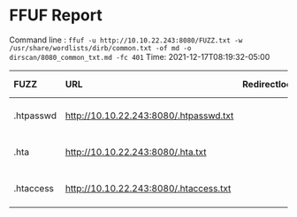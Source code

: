 # FFUF Report

  Command line : `ffuf -u http://10.10.22.243:8080/FUZZ.txt -w /usr/share/wordlists/dirb/common.txt -of md -o dirscan/8080_common_txt.md -fc 401`
  Time: 2021-12-17T08:19:32-05:00

  | FUZZ | URL | Redirectlocation | Position | Status Code | Content Length | Content Words | Content Lines | Content Type | ResultFile |
  | :- | :-- | :--------------- | :---- | :------- | :---------- | :------------- | :------------ | :--------- | :----------- |
  | .htpasswd | http://10.10.22.243:8080/.htpasswd.txt |  | 13 | 403 | 279 | 20 | 10 | text/html; charset=iso-8859-1 |  |
  | .hta | http://10.10.22.243:8080/.hta.txt |  | 11 | 403 | 279 | 20 | 10 | text/html; charset=iso-8859-1 |  |
  | .htaccess | http://10.10.22.243:8080/.htaccess.txt |  | 12 | 403 | 279 | 20 | 10 | text/html; charset=iso-8859-1 |  |
  